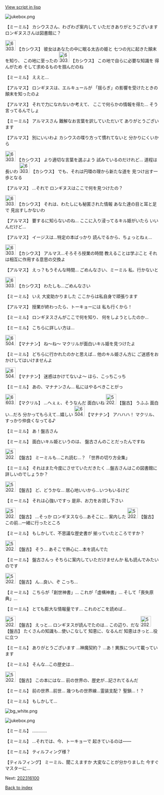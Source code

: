 [View script in lisp](../scripts/202316090.txt)

![jukebox.png](../images/backgrounds/jukebox.png)

【ミーミル】
カシウスさん、わざわざ案内して
いただきありがとうございます
ロンギヌスさんは図書館に？

<img src="../images/units/6303121.png" alt="6303121.png" height="34"/>
【カシウス】
彼女はあなたの中に眠る太古の姫と
七つの光に起きた顛末を知り、
この地に至ったの

<img src="../images/units/6303121.png" alt="6303121.png" height="34"/>
【カシウス】
この地で自らに必要な知識を
得んがため
そして求めるものを掴んだのね

【ミーミル】
ええと…

【アルマス】
ロンギヌスは、エルキュールが
「揺らぎ」の影響を受けたときの
顛末を知ったのよ

【アルマス】
それで力になれないか考えて、
ここで何らかの情報を得た…
そう言ってるんでしょ

【ミーミル】
アルマスさん
難解なお言葉を訳していただいて
ありがとうございます

【アルマス】
別にいいわよ
カシウスの喋り方って慣れてないと
分かりにくいから

<img src="../images/units/6303121.png" alt="6303121.png" height="34"/>
【カシウス】
より適切な言葉を選ぶよう
試みているのだけれど…
道程は長いわ

<img src="../images/units/6303121.png" alt="6303121.png" height="34"/>
【カシウス】
でも、それは円環の理から新たな道を
見つけ出す一歩となる

【アルマス】
…それで
ロンギヌスはここで何を見つけたの？

<img src="../images/units/6303121.png" alt="6303121.png" height="34"/>
【カシウス】
それは、わたしにも秘匿された情報
あなた達の目と耳と足で
見出すしかないわ

【アルマス】
要するに知らないのね…
ここに入り浸ってるキル姫がいたら
いいんだけど…

【アルマス】
イージスは…特定の本ばっかり
読んでるから、ちょっとねぇ…

<img src="../images/units/6303121.png" alt="6303121.png" height="34"/>
【カシウス】
アルマス…そろそろ授業の時間
教えることは学ぶこと
それは相互に作用する意思の交換よ

【アルマス】
えっ？もうそんな時間…
ごめんなさい、ミーミル
私、行かないと

<img src="../images/units/6303121.png" alt="6303121.png" height="34"/>
【カシウス】
わたしも…ごめんなさい

【ミーミル】
いえ
大変助かりました
ここからは私自身で頑張ります

【アルマス】
授業が終わったら、トーキョーには
私も行くから！

【ミーミル】
ロンギヌスさんがここで何を知り、
何をしようとしたのか…

【ミーミル】
こちらに詳しい方は…

<img src="../images/units/6504011.png" alt="6504011.png" height="34"/>
【マナナン】
ね～ね～
マクリルが面白いキル姫を見つけたよ

【ミーミル】
どちらに行かれたのかと思えば…
他のキル姫さん方に
ご迷惑をおかけしてはいけませんよ

<img src="../images/units/6504011.png" alt="6504011.png" height="34"/>
【マナナン】
迷惑はかけてないよ～
ほら、こっちこっち

【ミーミル】
あの、マナナンさん…
私にはやるべきことがっ

<img src="../images/units/6603811.png" alt="6603811.png" height="34"/>
【マクリル】
…へぇぇ、そうなんだ
面白いね

<img src="../images/units/5202211.png" alt="5202211.png" height="34"/>
【盤古】
うふふ
面白い…だろ
分かってもらえて…嬉しい

<img src="../images/units/6504011.png" alt="6504011.png" height="34"/>
【マナナン】
アハハハ！
マクリル、すっかり仲良くなってる♪

【ミーミル】
あ！盤古さん

【ミーミル】
面白いキル姫というのは、
盤古さんのことだったんですね

<img src="../images/units/5202211.png" alt="5202211.png" height="34"/>
【盤古】
ミーミルも…これ読む…？
「世界の切り方全集」

【ミーミル】
それはまた今度にさせていただきたく
…盤古さんはこの図書館に
詳しいのでしょうか？

<img src="../images/units/5202211.png" alt="5202211.png" height="34"/>
【盤古】
ど、どうかな…
居心地いいから…いつもいるけど

【ミーミル】
それは心強いですっ
是非、お力をお貸し下さい

<img src="../images/units/5202211.png" alt="5202211.png" height="34"/>
【盤古】
…そっか
ロンギヌスなら…あそこに…
案内した

<img src="../images/units/5202211.png" alt="5202211.png" height="34"/>
【盤古】
この前…一緒に行ったところ

【ミーミル】
もしかして、不思議な歴史書が
揃っていたところですか？

<img src="../images/units/5202211.png" alt="5202211.png" height="34"/>
【盤古】
そう…
あそこで熱心に…本を読んでた

【ミーミル】
盤古さんっ
そちらに案内していただけませんか
私も読んでみたいのです

<img src="../images/units/5202211.png" alt="5202211.png" height="34"/>
【盤古】
ん…良い、ぞ
こっち…

【ミーミル】
こちらが「創世神書」…
これが「虚構神書」…
そして「喪失原典」…

【ミーミル】
とても膨大な情報量です…
これのどこを読めば…

<img src="../images/units/5202211.png" alt="5202211.png" height="34"/>
【盤古】
えっと…
ロンギヌスが読んでたのは…
この辺り、だな

<img src="../images/units/5202211.png" alt="5202211.png" height="34"/>
【盤古】
たくさんの知識も…使いこなして
知恵に、なるんだ
知恵はきっと…役に立つ

【ミーミル】
ありがとうございます
…神魔契約？
…あ！異族について載っています

【ミーミル】
そんな…この歴史は…

<img src="../images/units/5202211.png" alt="5202211.png" height="34"/>
【盤古】
この本にはな…
前の世界の、歴史が…記されてるんだ

【ミーミル】
前の世界…前世…
幾つもの世界線…霊装支配？
聖鎖…！？

【ミーミル】
もしかして…

![bg_white.png](../images/backgrounds/bg_white.png)

![jukebox.png](../images/backgrounds/jukebox.png)

【ミーミル】
…………

【ミーミル】
…それでは、今、トーキョーで
起きているのは――

【ミーミル】
ティルフィング様？

【ティルフィング】
ミーミル、聞こえますか
大変なことが分かりました
今すぐマスターに…


Next: [202316100](202316100.md)

[Back to index](index.md)
